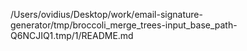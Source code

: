 /Users/ovidius/Desktop/work/email-signature-generator/tmp/broccoli_merge_trees-input_base_path-Q6NCJIQ1.tmp/1/README.md